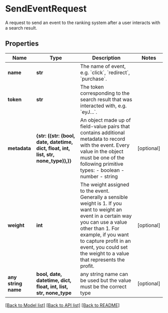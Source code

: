 # SendEventRequest

A request to send an event to the ranking system after a user interacts with a search result.

## Properties
Name | Type | Description | Notes
------------ | ------------- | ------------- | -------------
**name** | **str** | The name of event, e.g. &#x60;click&#x60;, &#x60;redirect&#x60;, &#x60;purchase&#x60;. | 
**token** | **str** | The token corresponding to the search result that was interacted with, e.g. &#x60;eyJ...&#x60;. | 
**metadata** | **{str: ({str: (bool, date, datetime, dict, float, int, list, str, none_type)},)}** | An object made up of field-value pairs that contains additional metadata to record with the event.  Every value in the object must be one of the following primitive types:  - boolean - number - string | [optional] 
**weight** | **int** | The weight assigned to the event.  Generally a sensible weight is 1. If you want to weight an event in a certain way you can use a value other than 1. For example, if you want to capture profit in an event, you could set the weight to a value that represents the profit. | [optional] 
**any string name** | **bool, date, datetime, dict, float, int, list, str, none_type** | any string name can be used but the value must be the correct type | [optional]

[[Back to Model list]](../README.md#documentation-for-models) [[Back to API list]](../README.md#documentation-for-api-endpoints) [[Back to README]](../README.md)


